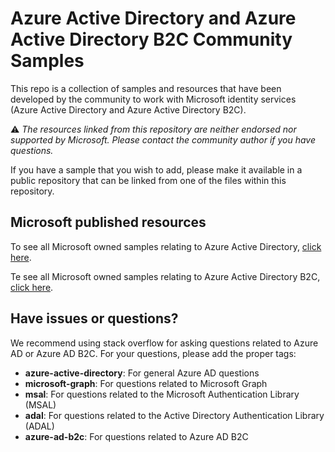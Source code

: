 # Azure Active Directory and Azure Active Directory B2C Community Samples

This repo is a collection of samples and resources that have been developed by the community to work with Microsoft identity services (Azure Active Directory and Azure Active Directory B2C).

:warning: *The resources linked from this repository are neither endorsed nor supported by Microsoft. Please contact the community author if you have questions.*

If you have a sample that you wish to add, please make it available in a public repository that can be linked from one of the files within this repository. 

## Microsoft published resources

To see all Microsoft owned samples relating to Azure Active Directory, [click here](https://azure.microsoft.com/resources/samples/?service=active-directory). 

Te see all Microsoft owned samples relating to Azure Active Directory B2C, [click here](https://aka.ms/aadb2csamples).

## Have issues or questions?

We recommend using stack overflow for asking questions related to Azure AD or Azure AD B2C. For your questions, please add the proper tags:
* **azure-active-directory**: For general Azure AD questions
* **microsoft-graph**: For questions related to Microsoft Graph
* **msal**: For questions related to the Microsoft Authentication Library (MSAL)
* **adal**: For questions related to the Active Directory Authentication Library (ADAL)
* **azure-ad-b2c**: For questions related to Azure AD B2C